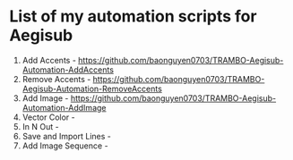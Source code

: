 # List of my automation scripts for Aegisub
1. Add Accents - https://github.com/baonguyen0703/TRAMBO-Aegisub-Automation-AddAccents
2. Remove Accents - https://github.com/baonguyen0703/TRAMBO-Aegisub-Automation-RemoveAccents
3. Add Image - https://github.com/baonguyen0703/TRAMBO-Aegisub-Automation-AddImage
4. Vector Color - 
5. In N Out - 
6. Save and Import Lines - 
7. Add Image Sequence - 
